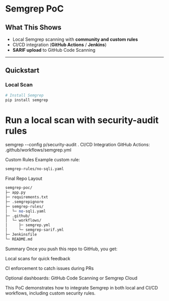 # Semgrep PoC

## What This Shows
- Local Semgrep scanning with **community and custom rules**  
- CI/CD integration (**GitHub Actions** / **Jenkins**)  
- **SARIF upload** to GitHub Code Scanning  


---

## Quickstart

### Local Scan
```bash
# Install Semgrep
pip install semgrep
```
# Run a local scan with security-audit rules
semgrep --config p/security-audit .
CI/CD Integration
GitHub Actions: .github/workflows/semgrep.yml


Custom Rules
Example custom rule:

```bash
semgrep-rules/no-sqli.yaml
```
Final Repo Layout 
```perl
semgrep-poc/
├─ app.py
├─ requirements.txt
├─ .semgrepignore
├─ semgrep-rules/
│  └─ no-sqli.yaml
├─ .github/
│  └─ workflows/
│     ├─ semgrep.yml
│     └─ semgrep-sarif.yml
├─ Jenkinsfile
└─ README.md
```
Summary
Once you push this repo to GitHub, you get:

Local scans for quick feedback

CI enforcement to catch issues during PRs

Optional dashboards: GitHub Code Scanning or Semgrep Cloud

This PoC demonstrates how to integrate Semgrep in both local and CI/CD workflows, including custom security rules.

